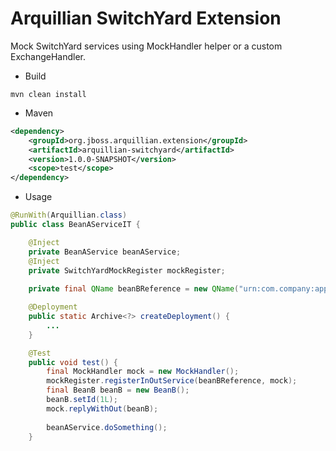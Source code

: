 Arquillian SwitchYard Extension
====

Mock SwitchYard services using MockHandler helper or a custom ExchangeHandler.

* Build

```mvn clean install```

* Maven

```xml
<dependency>
    <groupId>org.jboss.arquillian.extension</groupId>
    <artifactId>arquillian-switchyard</artifactId>
    <version>1.0.0-SNAPSHOT</version>
    <scope>test</scope>
</dependency>
```

* Usage

```java
@RunWith(Arquillian.class)
public class BeanAServiceIT {

    @Inject
    private BeanAService beanAService;
    @Inject
    private SwitchYardMockRegister mockRegister;
    
    private final QName beanBReference = new QName("urn:com.company:app:1.0", "BeanBService");

    @Deployment
    public static Archive<?> createDeployment() {
        ...
    }

    @Test
    public void test() {
        final MockHandler mock = new MockHandler();
        mockRegister.registerInOutService(beanBReference, mock);
        final BeanB beanB = new BeanB();
        beanB.setId(1L);
        mock.replyWithOut(beanB);
        
        beanAService.doSomething();
    }

```
